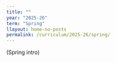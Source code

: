 ```yaml
---
title: ""
year: "2025-26"
term: "Spring"
llayout: home-no-posts
permalink: /curriculum/2025-26/spring/
---
```

(Spring intro)

